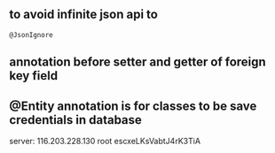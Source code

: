 ## to avoid infinite json api  to 
    @JsonIgnore
## annotation before setter and getter of foreign key field


## @Entity annotation is for classes to be save credentials in database




server: 116.203.228.130	root
	escxeLKsVabtJ4rK3TiA